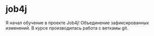 # job4j
Я начал обучение в проекте Job4j!
Объединение зафиксированных изменений.
В курсе производилась работа с веткамы git.